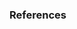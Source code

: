 <h3>References</h3>

[^1]: [vaccine efficacy math definition](https://www.ncbi.nlm.nih.gov/pmc/articles/PMC2536484/pdf/bullwho00089-0084.pdf)
[^2]: [mRNA vaccine safety](https://medicalxpress.com/news/2020-12-mrna-vaccine-safety.html)
[^3]: [j&j vaccine](https://www.city-journal.org/advantages-of-the-johnson-and-johnson-covid-vaccine) in addition to [adenovirus information](https://www.britannica.com/science/adenovirus) and [overview of j&j vaccine](https://news.northeastern.edu/2021/02/11/heres-how-the-johnson-johnson-vaccine-compares-to-others/)

[^4]: [covid vaccine effect on elderly people](https://www.theguardian.com/world/2020/jun/23/covid-19-vaccine-may-not-work-for-at-risk-older-people-say-scientists)

[^5]: [vaccine efficacy on older people](https://pubmed.ncbi.nlm.nih.gov/33320183/)

[^6]: [elderly deaths following vaccination](https://nltimes.nl/2021/02/08/fifteen-elderly-died-within-days-receiving-covid-19-vaccination)
